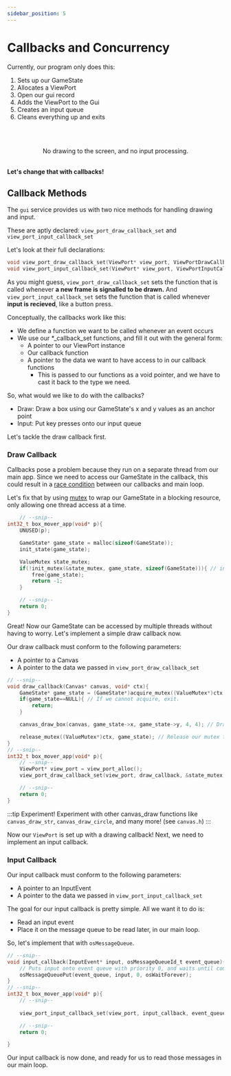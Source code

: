 ```yaml
---
sidebar_position: 5
---
```


# Callbacks and Concurrency

Currently, our program only does this:

1. Sets up our GameState
2. Allocates a ViewPort
3. Open our gui record
4. Adds the ViewPort to the Gui
5. Creates an input queue
6. Cleans everything up and exits

<br></br>
<p align="center">
No drawing to the screen, and no input processing.
<br></br>

**Let's change that with callbacks!**
</p>

## Callback Methods

The `gui` service provides us with two nice methods for handling drawing and input.

These are aptly declared: `view_port_draw_callback_set` and `view_port_input_callback_set`

Let's look at their full declarations:

```c
void view_port_draw_callback_set(ViewPort* view_port, ViewPortDrawCallback callback, void* context);
void view_port_input_callback_set(ViewPort* view_port, ViewPortInputCallback callback, void* context);
```
As you might guess, `view_port_draw_callback_set` sets the function that is called whenever **a new frame is signalled to be drawn.**
And `view_port_input_callback_set` sets the function that is called whenever **input is recieved**, like a button press.


Conceptually, the callbacks work like this:
- We define a function we want to be called whenever an event occurs
- We use our \*_callback_set functions, and fill it out with the general form:
  - A pointer to our ViewPort instance
  - Our callback function
  - A pointer to the data we want to have access to in our callback functions
    - This is passed to our functions as a void pointer, and we have to cast it back to the type we need.



So, what would we like to do with the callbacks?
- Draw: Draw a box using our GameState's x and y values as an anchor point
- Input: Put key presses onto our input queue
  
Let's tackle the draw callback first.

### Draw Callback

Callbacks pose a problem because they run on a separate thread from our main app. Since we need to access our GameState in the callback, this could result in a [race condition](https://www.techtarget.com/searchstorage/definition/race-condition) between our callbacks and main loop.

Let's fix that by using [mutex](https://en.wikipedia.org/wiki/Lock_\(computer_science\)) to wrap our GameState in a blocking resource, only allowing one thread access at a time.

```c
    // --snip--
int32_t box_mover_app(void* p){
    UNUSED(p);

    GameState* game_state = malloc(sizeof(GameState));
    init_state(game_state);

    ValueMutex state_mutex;
    if(!init_mutex(&state_mutex, game_state, sizeof(GameState))){ // initialize our mutex and checks for error
        free(game_state);
        return -1;
    }

    // --snip--
    return 0;
}
```

Great! Now our GameState can be accessed by multiple threads without having to worry. Let's implement a simple draw callback now.

Our draw callback must conform to the following parameters:
- A pointer to a Canvas
- A pointer to the data we passed in `view_port_draw_callback_set`

```c
// --snip--
void draw_callback(Canvas* canvas, void* ctx){
    GameState* game_state = (GameState*)acquire_mutex((ValueMutex*)ctx, 25) // Acquires mutex with a timeout of 25 ticks.
    if(game_state==NULL){ // If we cannot acquire, exit.
        return;
    }

    canvas_draw_box(canvas, game_state->x, game_state->y, 4, 4); // Draw a box on the screen at game_state->x,y

    release_mutex((ValueMutex*)ctx, game_state); // Release our mutex to be used by other threads.
}
// --snip--
int32_t box_mover_app(void* p){
    // --snip--
    ViewPort* view_port = view_port_alloc();
    view_port_draw_callback_set(view_port, draw_callback, &state_mutex);

    // --snip--
    return 0;
}
```
:::tip Experiment!
Experiment with other canvas_draw functions like `canvas_draw_str`, `canvas_draw_circle`, and many more! (see `canvas.h`)
:::

Now our `ViewPort` is set up with a drawing callback! Next, we need to implement an input callback.



### Input Callback


Our input callback must conform to the following parameters:
- A pointer to an InputEvent
- A pointer to the data we passed in `view_port_input_callback_set`

The goal for our input callback is pretty simple. All we want it to do is:
- Read an input event
- Place it on the message queue to be read later, in our main loop.

So, let's implement that with `osMessageQueue`.
```c
// --snip--
void input_callback(InputEvent* input, osMessageQueueId_t event_queue){
    // Puts input onto event queue with priority 0, and waits until completion. 
    osMessageQueuePut(event_queue, input, 0, osWaitForever); 
}
// --snip--
int32_t box_mover_app(void* p){
    // --snip--
    
    view_port_input_callback_set(view_port, input_callback, event_queue);

    // --snip--
    return 0;

}

```

Our input callback is now done, and ready for us to read those messages in our main loop.

